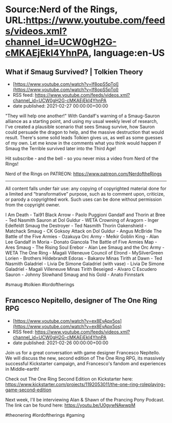 # Source:Nerd of the Rings, URL:https://www.youtube.com/feeds/videos.xml?channel_id=UCW0gH2G-cMKAEjEkI4YhnPA, language:en-US

## What if Smaug Survived? | Tolkien Theory
 - [https://www.youtube.com/watch?v=If8opS5pToI](https://www.youtube.com/watch?v=If8opS5pToI)
 - RSS feed: https://www.youtube.com/feeds/videos.xml?channel_id=UCW0gH2G-cMKAEjEkI4YhnPA
 - date published: 2021-02-27 00:00:00+00:00

"They will help one another!" With Gandalf's warning of a Smaug-Sauron alliance as a starting point, and using my usual weekly level of research, I've created a plausible scenario that sees Smaug survive, how Sauron could persuade the dragon to help, and the massive destruction that would result.  There's some solid leads Tolkien gives us, as well as some guesses of my own. Let me know in the comments what you think would happen if Smaug the Terrible survived later into the Third Age!

Hit subscribe - and the bell - so you never miss a video from Nerd of the Rings!  

Nerd of the Rings on PATREON: https://www.patreon.com/NerdoftheRings​


-------------- 
All content falls under fair use: any copying of copyrighted material done for a limited and “transformative” purpose, such as to comment upon, criticize, or parody a copyrighted work. Such uses can be done without permission from the copyright owner. 

I Am Death - Tai91
Black Arrow - Paolo Puggioni
Gandalf and Thorin at Bree - Ted Nasmith
Sauron at Dol Guldur - WETA
Crowning of Aragorn - Inger Edelfeldt
Smaug the Destroyer - Ted Nasmith
Thorin Oakenshield - Matchack
Smaug - CK Goksoy
Attack on Dol Guldur - Angus McBride
The Battle of the Five Armies - Ozakuya
Orc Army - Melkir
Goblin King - Alan Lee
Gandalf in Moria - Donato Giancola
The Battle of Five Armies Map - Ares
Smaug - The Rising Soul
Erebor - Alan Lee
Smaug and the Orc Army - WETA
The One Ring - Magali Villeneuve
Council of Elrond - MySilverGreen
Lorien - Brothers Hildebrandt
Edoras - Bakarov
Minas Tirith at Dawn - Ted Nasmith
Galadriel - Livia De Simone
Galadriel (with vase) - Livia De Simone
Galadriel - Magali Villeneuve
Minas Tirith Beseiged - Alvaro C Escudero
Sauron - Johnny Slowhand
Smaug and his Gold - Anato Finnstark

#smaug #tolkien #lordoftherings

## Francesco Nepitello, designer of The One Ring RPG
 - [https://www.youtube.com/watch?v=ex8EyApx5os](https://www.youtube.com/watch?v=ex8EyApx5os)
 - RSS feed: https://www.youtube.com/feeds/videos.xml?channel_id=UCW0gH2G-cMKAEjEkI4YhnPA
 - date published: 2021-02-26 00:00:00+00:00

Join us for a great conversation with game designer Francesco Nepitello.  We will discuss the new, second edition of The One Ring RPG, its massively successful Kickstarter campaign, and Francesco's fandom and experiences in Middle-earth!

Check out The One Ring Second Edition on Kickstarter here: https://www.kickstarter.com/projects/1192053011/the-one-ring-roleplaying-game-second-edition

Next week, I'll be interviewing Alan & Shawn of the Prancing Pony Podcast. The link can be found here: https://youtu.be/U0gywNAwwpM

#theonering #lordoftherings #gaming

